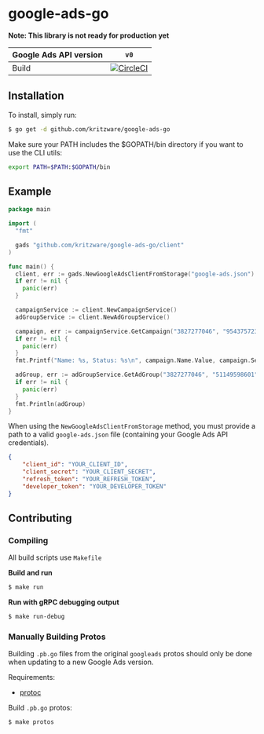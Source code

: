 # google-ads-go

**Note: This library is not ready for production yet**

| Google Ads API version 	| `v0` |
|-|:-:|
| Build | [![CircleCI](https://circleci.com/gh/kritzware/google-ads-go.svg?style=svg)](https://circleci.com/gh/kritzware/google-ads-go) |

## Installation
To install, simply run:
```bash
$ go get -d github.com/kritzware/google-ads-go
```
Make sure your PATH includes the $GOPATH/bin directory if you want to use the CLI utils:
```bash
export PATH=$PATH:$GOPATH/bin
````

## Example
```go
package main

import (
  "fmt"

  gads "github.com/kritzware/google-ads-go/client"
)

func main() {
  client, err := gads.NewGoogleAdsClientFromStorage("google-ads.json")
  if err != nil {
    panic(err)
  }

  campaignService := client.NewCampaignService()
  adGroupService := client.NewAdGroupService()

  campaign, err := campaignService.GetCampaign("3827277046", "954375723")
  if err != nil {
    panic(err)
  }
  fmt.Printf("Name: %s, Status: %s\n", campaign.Name.Value, campaign.ServingStatus)

  adGroup, err := adGroupService.GetAdGroup("3827277046", "51149598601")
  if err != nil {
    panic(err)
  }
  fmt.Println(adGroup)
}
```

When using the `NewGoogleAdsClientFromStorage` method, you must provide a path to a valid `google-ads.json` file (containing your Google Ads API credentials).
```json
{
    "client_id": "YOUR_CLIENT_ID",
    "client_secret": "YOUR_CLIENT_SECRET",
    "refresh_token": "YOUR_REFRESH_TOKEN",
    "developer_token": "YOUR_DEVELOPER_TOKEN"
}

```

## Contributing
### Compiling
All build scripts use `Makefile`

**Build and run**
```bash
$ make run
```

**Run with gRPC debugging output**
```bash
$ make run-debug
```

### Manually Building Protos
Building `.pb.go` files from the original `googleads` protos should only be done when updating to a new Google Ads version.

Requirements:
- [protoc](https://github.com/protocolbuffers/protobuf)

Build `.pb.go` protos:
```bash
$ make protos
```
